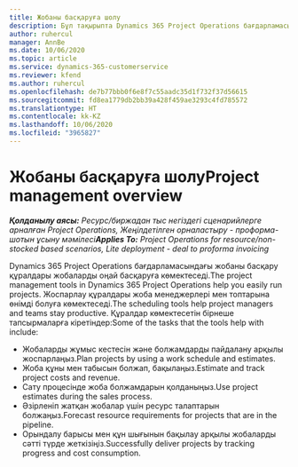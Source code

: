 ```yaml
---
title: Жобаны басқаруға шолу
description: Бұл тақырыпта Dynamics 365 Project Operations бағдарламасындағы жобаны басқару туралы ақпарат берілген.
author: ruhercul
manager: AnnBe
ms.date: 10/06/2020
ms.topic: article
ms.service: dynamics-365-customerservice
ms.reviewer: kfend
ms.author: ruhercul
ms.openlocfilehash: de7b77bbb0f6e8f7c55aadc35d1f732f37d56615
ms.sourcegitcommit: fd8ea1779db2bb39a428f459ae3293c4fd785572
ms.translationtype: HT
ms.contentlocale: kk-KZ
ms.lasthandoff: 10/06/2020
ms.locfileid: "3965827"
---
```

# <a name="project-management-overview"></a><span data-ttu-id="2a6a8-103">Жобаны басқаруға шолу</span><span class="sxs-lookup"><span data-stu-id="2a6a8-103">Project management overview</span></span>

<span data-ttu-id="2a6a8-104">_**Қолданылу аясы:** Ресурс/биржадан тыс негіздегі сценарийлерге арналған Project Operations, Жеңілдетілген орналастыру - проформа-шотын ұсыну мәмілесі_</span><span class="sxs-lookup"><span data-stu-id="2a6a8-104">_**Applies To:** Project Operations for resource/non-stocked based scenarios, Lite deployment - deal to proforma invoicing_</span></span>

<span data-ttu-id="2a6a8-105">Dynamics 365 Project Operations бағдарламасындағы жобаны басқару құралдары жобаларды оңай басқаруға көмектеседі.</span><span class="sxs-lookup"><span data-stu-id="2a6a8-105">The project management tools in Dynamics 365 Project Operations help you easily run projects.</span></span> <span data-ttu-id="2a6a8-106">Жоспарлау құралдары жоба менеджерлері мен топтарына өнімді болуға көмектеседі.</span><span class="sxs-lookup"><span data-stu-id="2a6a8-106">The scheduling tools help project managers and teams stay productive.</span></span> <span data-ttu-id="2a6a8-107">Құралдар көмектесетін бірнеше тапсырмаларға кіретіндер:</span><span class="sxs-lookup"><span data-stu-id="2a6a8-107">Some of the tasks that the tools help with include:</span></span>

- <span data-ttu-id="2a6a8-108">Жобаларды жұмыс кестесін және болжамдарды пайдалану арқылы жоспарлаңыз.</span><span class="sxs-lookup"><span data-stu-id="2a6a8-108">Plan projects by using a work schedule and estimates.</span></span>
- <span data-ttu-id="2a6a8-109">Жоба құны мен табысын болжап, бақылаңыз.</span><span class="sxs-lookup"><span data-stu-id="2a6a8-109">Estimate and track project costs and revenue.</span></span>
- <span data-ttu-id="2a6a8-110">Сату процесінде жоба болжамдарын қолданыңыз.</span><span class="sxs-lookup"><span data-stu-id="2a6a8-110">Use project estimates during the sales process.</span></span>
- <span data-ttu-id="2a6a8-111">Әзірленіп жатқан жобалар үшін ресурс талаптарын болжаңыз.</span><span class="sxs-lookup"><span data-stu-id="2a6a8-111">Forecast resource requirements for projects that are in the pipeline.</span></span>
- <span data-ttu-id="2a6a8-112">Орындалу барысы мен құн шығынын бақылау арқылы жобаларды сәтті түрде жеткізіңіз.</span><span class="sxs-lookup"><span data-stu-id="2a6a8-112">Successfully deliver projects by tracking progress and cost consumption.</span></span>

